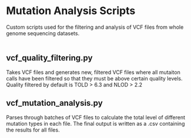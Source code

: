 # Mutation Analysis Scripts
Custom scripts used for the filtering and analysis of VCF files from whole genome sequencing datasets.
<br>
<br>

## vcf_quality_filtering.py

Takes VCF files and generates new, filtered VCF files where all mutaiton calls have been filtered so that they must be above certain quality levels. Quality filtered by default is TOLD > 6.3 and NLOD > 2.2

## vcf_mutation_analysis.py

Parses through batches of VCF files to calculate the total level of different mutation types in each file. The final output is written as a .csv containing the results for all files.
